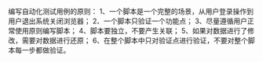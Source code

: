 编写自动化测试用例的原则：
	1、一个脚本是一个完整的场景，从用户登录操作到用户退出系统关闭浏览器；
	2、一个脚本只验证一个功能点；
	3、尽量遵循用户正常使用原则编写脚本；
	4、脚本要独立，不要产生关联；
	5、如果对数据进行了修改，需要对数据进行还原；
	6、在整个脚本中只对验证点进行验证，不要对整个脚本每一步都做验证。